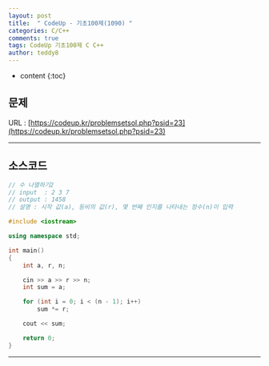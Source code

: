 ```yaml
---
layout: post   
title:  " CodeUp - 기초100제(1090) "
categories: C/C++
comments: true
tags: CodeUp 기초100제 C C++
author: teddy8  
---
```

* content
{:toc}

## 문제
URL : [https://codeup.kr/problemsetsol.php?psid=23](https://codeup.kr/problemsetsol.php?psid=23)

---

## 소스코드
``` cpp
// 수 나열하기2
// input  : 2 3 7
// output : 1458
// 설명 : 시작 값(a), 등비의 값(r), 몇 번째 인지를 나타내는 정수(n)이 입력

#include <iostream>

using namespace std;

int main()
{
	int a, r, n;

	cin >> a >> r >> n;
	int sum = a;

	for (int i = 0; i < (n - 1); i++)
		sum *= r;

	cout << sum;

	return 0;
}
```

---
